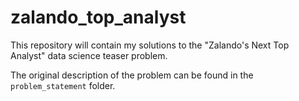 # zalando_top_analyst

This repository will contain my solutions to the "Zalando's Next Top Analyst" data science teaser problem.

The original description of the problem can be found in the `problem_statement` folder.
